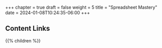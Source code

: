 +++
chapter = true
draft = false
weight = 5
title = "Spreadsheet Mastery"
date = 2024-01-08T10:24:35-06:00
+++

## Content Links

{{% children %}}
